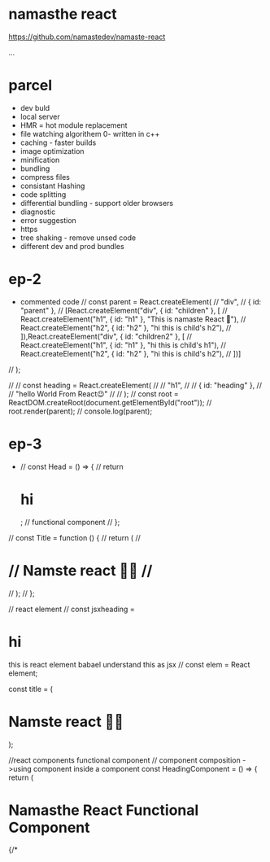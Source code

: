 # namasthe react 
https://github.com/namastedev/namaste-react

...
# parcel 
- dev buld 
- local server
- HMR = hot module replacement
- file watching algorithem 0- written in c++
- caching - faster builds
- image optimization
- minification
- bundling
- compress files
- consistant Hashing
- code splitting
- differential bundling - support older browsers
- diagnostic
- error suggestion
- https
- tree shaking - remove unsed code
- different dev and prod bundles


# ep-2 
 - commented code
 // const parent = React.createElement(
//   "div",
//   { id: "parent" },
//   [React.createElement("div", { id: "children" }, [
//     React.createElement("h1", { id: "h1" }, "This is namaste React 🗿"),
//     React.createElement("h2", { id: "h2" }, "hi this is child's h2"),
//   ]),React.createElement("div", { id: "children2" }, [
//     React.createElement("h1", { id: "h1" }, "hi this is child's h1"),
//     React.createElement("h2", { id: "h2" }, "hi this is child's h2"),
//   ])]

// );

// // const heading = React.createElement(
// //   "h1",
// //   { id: "heading" },
// //   "hello World From React😉"
// // );
// const root = ReactDOM.createRoot(document.getElementById("root"));
// root.render(parent);
// console.log(parent);

# ep-3 
- // const Head = () => {
//   return <h1>hi</h1>;  // functional component
// };

// const Title = function () {
//   return (
//     <h1 className="title" tabIndex="5">
//       Namste react 🚀🗿
//     </h1>
//   );
// };

// react element
// const jsxheading = <h1> hi </h1> this is react element babael understand this as jsx
// const elem = <spam>React element</spam>;

const title = (
  <h1 className="title" tabIndex="5">
    Namste react 🚀🗿
  </h1>
);

//react components functional component
// component composition ->using component inside a component
const HeadingComponent = () => {
  return (
    <div id="container">
      <h1 className="heading">Namasthe React Functional Component</h1>
      {/* <Title /> */}
      {/* <h2>{100+200}</h2> */}
      
      {title}
    </div>
  );
};


{/* we can also use index as key but its not a good pattern. ex: (restaraunt, index), key is uesed for performance imporvement and also to reduce warnings */}
        {/* not using key(not accepatable warning) <<< index as key <<<<<<< unique id (best practice) */}
        {/* <RestaurentCard resData={resList[0]}/>
            <RestaurentCard resData={resList[1]}/>
            <RestaurentCard resData={resList[2]}/>
            <RestaurentCard resData={resList[3]}/>
            <RestaurentCard resData={resList[4]}/> */}

# React Hooks  - normal js utility functions
- useState()
- useEffect()



restaurantMenu
 {/* Only map over menuList.itemCards if it exists */}
        {/* {menuList?.itemCards?.length > 0 ? (
          menuList.itemCards.map((menu, index) => (
            <li key={index}>{menu.card.info.name}</li>
          ))
        ) : (
          <li>No items available</li>
        )} */}

commented code
import { CDN_URL } from "../utils/constants";
import React from "react";

const fallbackImage = "https://via.placeholder.com/200?text=Image+Unavailable"; // Placeholder image

const RestaurentCard = React.memo((props) => {
  const { resData } = props;
  const { cloudinaryImageId, name, cuisines, avgRating, costForTwo } =
    resData?.info || {};
  const { deliveryTime } = resData?.info?.sla || {};

  return (
    <div className="res-card w-[200px] p-4 h-[320px] rounded-[4px] flex flex-col justify-between bg-gray-50 hover:bg-gray-200">
      <img
        className="res-img w-full h-[120px] rounded-xl"
        src={
          cloudinaryImageId ? `${CDN_URL}${cloudinaryImageId}` : fallbackImage
        }
        alt={`Image of ${name}`}
      />
      <h3
        className="font-semibold text-lg pt-1 line-clamp-1 text-ellipsis"
        title={name}
      >
        {name}
      </h3>
      <h4
        className="text-wrap h-[48px] text-ellipsis line-clamp-2"
        title={cuisines?.join(", ")}
      >
        {cuisines?.join(", ")}
      </h4>
      <h4
        className={`font-bold ${avgRating >= 4
            ? "text-green-600"
            : avgRating >= 3
              ? "text-yellow-500"
              : "text-red-600"
          }`}
      >
        {avgRating ?? "N/A"}
      </h4>
      <h5>
        {deliveryTime
          ? `${deliveryTime} minutes`
          : "Delivery time not available"}
      </h5>
      <h5>{costForTwo ? costForTwo : "Cost not available"}</h5>
    </div>
  );
});

export default RestaurentCard;


body

import React, { useEffect, useState } from "react";
import { Link } from "react-router-dom";
import RestaurentCard from "./RestaurentCard";
import Shimmer from "./shimmer";
import useOnlineStatus from "../utils/useOnlineStatus";

const Body = () => {
  const [listOfRestaurants, setListOfRestaurants] = useState([]);
  const [filteredRestaurants, setFilteredRestaurants] = useState([]);
  const [searchText, setSearchText] = useState("");
  const [page, setPage] = useState(1);
  const [loading, setLoading] = useState(false);

  useEffect(() => {
    fetchData();
  }, []);

  const fetchData = async (isUpdate = false) => {
    setLoading(true);
    try {
      const response = await fetch(
        `https://www.swiggy.com/dapi/restaurants/list/v5?lat=12.9352403&lng=77.624532&is-seo-homepage-enabled=true&page_type=DESKTOP_WEB_LISTING&page=${page}`
      );

      const json = await response.json();
      const newRestaurants =
        json?.data?.cards[4]?.card?.card?.gridElements?.infoWithStyle?.restaurants || [];

      setListOfRestaurants((prev) => (isUpdate ? [...prev, ...newRestaurants] : newRestaurants));
      setFilteredRestaurants((prev) => (isUpdate ? [...prev, ...newRestaurants] : newRestaurants));

      setPage((prevPage) => prevPage + 1);
    } catch (error) {
      console.error("Error fetching data:", error);
    } finally {
      setLoading(false);
    }
  };

  const onlineStatus = useOnlineStatus();

  useEffect(() => {
    const handleScroll = () => {
      const { scrollTop, scrollHeight, clientHeight } = document.documentElement;

      if (scrollHeight - scrollTop <= clientHeight + 100 && !loading) {
        fetchData(true);
      }
    };

    window.addEventListener("scroll", handleScroll);
    return () => {
      window.removeEventListener("scroll", handleScroll);
    };
  }, [loading]);

  if (!onlineStatus) {
    return <h1>Looks like you are Offline🗿,😑Please check your Internet Connection</h1>;
  }

  return listOfRestaurants.length === 0 ? (
    <Shimmer />
  ) : (
    <div className="body py-[20px] px-[45px]">
      <div className="filter flex gap-8 items-center pb-6">
        <div className="search flex gap-2 items-center">
          <input
            type="text"
            className="search-box p-1.5 h-6 border border-black text-[12px]"
            value={searchText}
            onChange={(e) => setSearchText(e.target.value)}
          />
          <button
            className="p-1 h-6 flex items-center justify-center text-[12px] bg-orange-200"
            onClick={() => {
              const filtered = listOfRestaurants.filter((res) =>
                res?.info?.name.toLowerCase().includes(searchText.toLowerCase())
              );
              setFilteredRestaurants(filtered);
            }}
          >
            Search
          </button>
        </div>
        <button
          className="filter-btn p-2 h-6 flex items-center justify-center text-[12px] bg-orange-200"
          onClick={() => {
            const filtered = listOfRestaurants.filter((res) => res.info.avgRating >= 4.4);
            setFilteredRestaurants(filtered);
          }}
        >
          Top Ratings
        </button>
      </div>
      <div className="res-container flex flex-wrap gap-6">
        {filteredRestaurants.map((restaurant) => (
          <Link
            to={`/restaurant/${restaurant.info.id}`}
            key={restaurant.info.id}
          >
            <RestaurentCard resData={restaurant} />
          </Link>
        ))}
      </div>
      {loading && <p>Loading more restaurants...</p>}
    </div>
  );
};

export default Body;


from restaurantMenu

{/* <h3>Menu</h3>
      <ul className="flex flex-col gap-2" >
        {itemCards.map((menu) => <li key={menu.card.info.id}>{menu.card.info.name} {"for Rs : "}{menu.card.info.defaultPrice/100 || menu.card.info.price/100}/-</li> )}
      </ul> */}